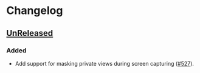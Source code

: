 # Changelog

## [UnReleased](https://github.com/Instabug/)

### Added

- Add support for masking private views during screen capturing ([#527](https://github.com/Instabug/Instabug-Flutter/pull/527)).
